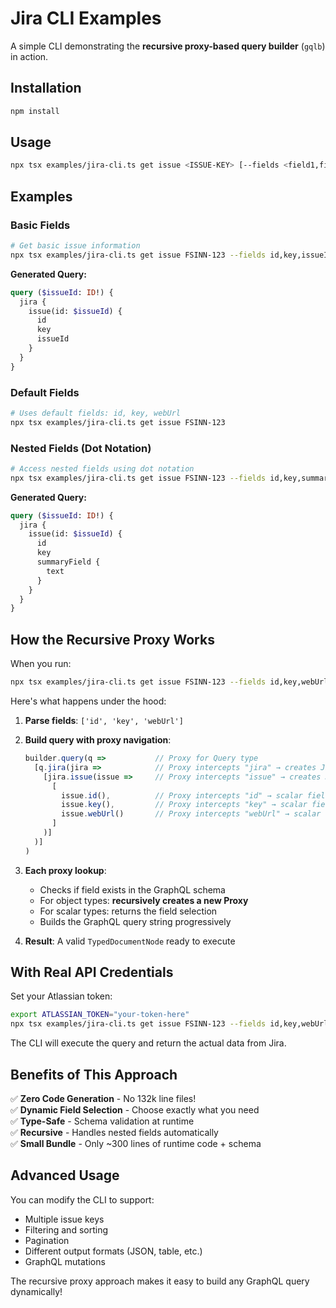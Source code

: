 # Jira CLI Examples

A simple CLI demonstrating the **recursive proxy-based query builder** (`gqlb`) in action.

## Installation

```bash
npm install
```

## Usage

```bash
npx tsx examples/jira-cli.ts get issue <ISSUE-KEY> [--fields <field1,field2,...>]
```

## Examples

### Basic Fields

```bash
# Get basic issue information
npx tsx examples/jira-cli.ts get issue FSINN-123 --fields id,key,issueId
```

**Generated Query:**
```graphql
query ($issueId: ID!) {
  jira {
    issue(id: $issueId) {
      id
      key
      issueId
    }
  }
}
```

### Default Fields

```bash
# Uses default fields: id, key, webUrl
npx tsx examples/jira-cli.ts get issue FSINN-123
```

### Nested Fields (Dot Notation)

```bash
# Access nested fields using dot notation
npx tsx examples/jira-cli.ts get issue FSINN-123 --fields id,key,summaryField.text
```

**Generated Query:**
```graphql
query ($issueId: ID!) {
  jira {
    issue(id: $issueId) {
      id
      key
      summaryField {
        text
      }
    }
  }
}
```

## How the Recursive Proxy Works

When you run:
```bash
npx tsx examples/jira-cli.ts get issue FSINN-123 --fields id,key,webUrl
```

Here's what happens under the hood:

1. **Parse fields**: `['id', 'key', 'webUrl']`

2. **Build query with proxy navigation**:
   ```typescript
   builder.query(q =>           // Proxy for Query type
     [q.jira(jira =>            // Proxy intercepts "jira" → creates JiraQuery proxy
       [jira.issue(issue =>     // Proxy intercepts "issue" → creates JiraIssue proxy
         [
           issue.id(),          // Proxy intercepts "id" → scalar field
           issue.key(),         // Proxy intercepts "key" → scalar field  
           issue.webUrl()       // Proxy intercepts "webUrl" → scalar field
         ]
       )]
     )]
   )
   ```

3. **Each proxy lookup**:
   - Checks if field exists in the GraphQL schema
   - For object types: **recursively creates a new Proxy**
   - For scalar types: returns the field selection
   - Builds the GraphQL query string progressively

4. **Result**: A valid `TypedDocumentNode` ready to execute

## With Real API Credentials

Set your Atlassian token:

```bash
export ATLASSIAN_TOKEN="your-token-here"
npx tsx examples/jira-cli.ts get issue FSINN-123 --fields id,key,webUrl
```

The CLI will execute the query and return the actual data from Jira.

## Benefits of This Approach

✅ **Zero Code Generation** - No 132k line files!  
✅ **Dynamic Field Selection** - Choose exactly what you need  
✅ **Type-Safe** - Schema validation at runtime  
✅ **Recursive** - Handles nested fields automatically  
✅ **Small Bundle** - Only ~300 lines of runtime code + schema  

## Advanced Usage

You can modify the CLI to support:
- Multiple issue keys
- Filtering and sorting
- Pagination
- Different output formats (JSON, table, etc.)
- GraphQL mutations

The recursive proxy approach makes it easy to build any GraphQL query dynamically!

